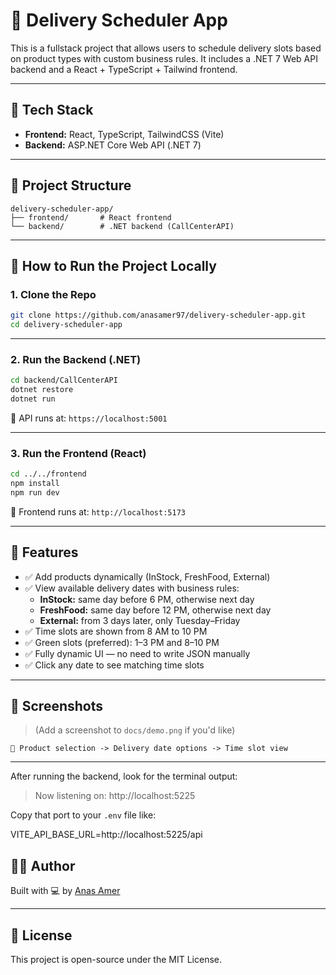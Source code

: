 # 🚚 Delivery Scheduler App

This is a fullstack project that allows users to schedule delivery slots based on product types with custom business rules. It includes a .NET 7 Web API backend and a React + TypeScript + Tailwind frontend.

---

## 🧩 Tech Stack

- **Frontend:** React, TypeScript, TailwindCSS (Vite)
- **Backend:** ASP.NET Core Web API (.NET 7)

---

## 📁 Project Structure

```
delivery-scheduler-app/
├── frontend/       # React frontend
└── backend/        # .NET backend (CallCenterAPI)
```

---

## 🚀 How to Run the Project Locally

### 1. Clone the Repo

```bash
git clone https://github.com/anasamer97/delivery-scheduler-app.git
cd delivery-scheduler-app
```

---

### 2. Run the Backend (.NET)

```bash
cd backend/CallCenterAPI
dotnet restore
dotnet run
```

📍 API runs at: `https://localhost:5001`

---

### 3. Run the Frontend (React)

```bash
cd ../../frontend
npm install
npm run dev
```

📍 Frontend runs at: `http://localhost:5173`

---

## 🧪 Features

- ✅ Add products dynamically (InStock, FreshFood, External)
- ✅ View available delivery dates with business rules:
  - **InStock:** same day before 6 PM, otherwise next day
  - **FreshFood:** same day before 12 PM, otherwise next day
  - **External:** from 3 days later, only Tuesday–Friday
- ✅ Time slots are shown from 8 AM to 10 PM
- ✅ Green slots (preferred): 1–3 PM and 8–10 PM
- ✅ Fully dynamic UI — no need to write JSON manually
- ✅ Click any date to see matching time slots

---

## 📸 Screenshots

> (Add a screenshot to `docs/demo.png` if you'd like)

```
📅 Product selection -> Delivery date options -> Time slot view
```

---



After running the backend, look for the terminal output:
> Now listening on: http://localhost:5225

Copy that port to your `.env` file like:

VITE_API_BASE_URL=http://localhost:5225/api

## 🧑‍💻 Author

Built with 💻 by [Anas Amer](https://github.com/anasamer97)

---

## 📜 License

This project is open-source under the MIT License.
